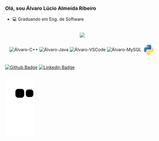 ### Olá, sou Álvaro Lúcio Almeida Ribeiro

- 💻 Graduando em Eng. de Software

## 

<div align="center">
  <img height = "center" src="https://github-readme-stats.vercel.app/api?username=alvarolucioribeiro&show_icons=true&theme=bluesky&include_all_commits=true&count_private=true"/>
</div>
<div style="display: inline_block"><br>
  
 <div align="center">
 <img align = "center" alt="Álvaro-C++" height="40" width="40" src="https://github.com/isocpp/logos/blob/master/cpp_logo.svg">
 <img align = "center" alt="Álvaro-Java" height="40" width="40" src="https://cdn.jsdelivr.net/gh/devicons/devicon/icons/java/java-original-wordmark.svg"> 
 <img align = "center" alt="Álvaro-VSCode" height="40" width="40" src="https://cdn.jsdelivr.net/gh/devicons/devicon/icons/vscode/vscode-original.svg">
 <img align = "center" alt="Álvaro-MySQL" height="40" width="40" src="https://cdn.jsdelivr.net/gh/devicons/devicon/icons/mysql/mysql-original-wordmark.svg">
 <img align = "center" alt="Álvaro-Python" height="40" width="40" src="https://raw.githubusercontent.com/devicons/devicon/master/icons/python/python-original.svg">
  </div> 
  
 ## 
  
 [![Github Badge](https://img.shields.io/badge/-Github-000?style=flat-square&logo=Github&logoColor=white&link=https://github.com/AlvaroLucioRibeiro)](https://github.com/AlvaroLucioRibeiro)
[![Linkedin Badge](https://img.shields.io/badge/-LinkedIn-blue?style=flat-square&logo=Linkedin&logoColor=white&link=https://www.linkedin.com/in/alvaro-lucio-almeida-ribeiro/)](https://www.linkedin.com/in/alvaro-lucio-almeida-ribeiro/)
 
  
  ##
  
   ![Snake animation](https://github.com/AlvaroLucioRibeiro/AlvaroLucioRibeiro/blob/output/github-contribution-grid-snake.svg)

  </div>
